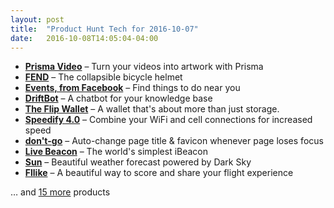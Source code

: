 ```yaml
---
layout: post
title:  "Product Hunt Tech for 2016-10-07"
date:   2016-10-08T14:05:04-04:00
---
```


* **[Prisma Video](https://www.producthunt.com/tech/prisma-video?utm_campaign=producthunt-api&utm_medium=api&utm_source=Application%3A+Daily+Digest+RSS+%28ID%3A+3202%29)** – Turn your videos into artwork with Prisma
* **[FEND](https://www.producthunt.com/tech/fend?utm_campaign=producthunt-api&utm_medium=api&utm_source=Application%3A+Daily+Digest+RSS+%28ID%3A+3202%29)** – The collapsible bicycle helmet
* **[Events, from Facebook](https://www.producthunt.com/tech/events-from-facebook?utm_campaign=producthunt-api&utm_medium=api&utm_source=Application%3A+Daily+Digest+RSS+%28ID%3A+3202%29)** – Find things to do near you
* **[DriftBot](https://www.producthunt.com/tech/driftbot?utm_campaign=producthunt-api&utm_medium=api&utm_source=Application%3A+Daily+Digest+RSS+%28ID%3A+3202%29)** – A chatbot for your knowledge base
* **[The Flip Wallet](https://www.producthunt.com/tech/the-flip-wallet?utm_campaign=producthunt-api&utm_medium=api&utm_source=Application%3A+Daily+Digest+RSS+%28ID%3A+3202%29)** – A wallet that's about more than just storage.
* **[Speedify 4.0](https://www.producthunt.com/tech/speedify-4-0?utm_campaign=producthunt-api&utm_medium=api&utm_source=Application%3A+Daily+Digest+RSS+%28ID%3A+3202%29)** – Combine your WiFi and cell connections for increased speed
* **[don't-go](https://www.producthunt.com/tech/don-t-go?utm_campaign=producthunt-api&utm_medium=api&utm_source=Application%3A+Daily+Digest+RSS+%28ID%3A+3202%29)** – Auto-change page title & favicon whenever page loses focus
* **[Live Beacon](https://www.producthunt.com/tech/live-beacon-2?utm_campaign=producthunt-api&utm_medium=api&utm_source=Application%3A+Daily+Digest+RSS+%28ID%3A+3202%29)** – The world's simplest iBeacon
* **[Sun](https://www.producthunt.com/tech/sun?utm_campaign=producthunt-api&utm_medium=api&utm_source=Application%3A+Daily+Digest+RSS+%28ID%3A+3202%29)** – Beautiful weather forecast powered by Dark Sky
* **[Fllike](https://www.producthunt.com/tech/fllike?utm_campaign=producthunt-api&utm_medium=api&utm_source=Application%3A+Daily+Digest+RSS+%28ID%3A+3202%29)** – A beautiful way to score and share your flight experience

… and [15 more](https://www.producthunt.com/tech) products